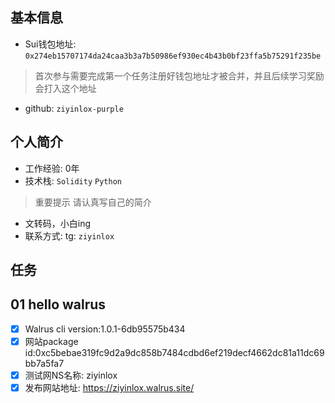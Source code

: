 ## 基本信息
- Sui钱包地址: `0x274eb15707174da24caa3b3a7b50986ef930ec4b43b0bf23ffa5b75291f235be`
> 首次参与需要完成第一个任务注册好钱包地址才被合并，并且后续学习奖励会打入这个地址
- github: `ziyinlox-purple`

## 个人简介
- 工作经验: 0年
- 技术栈:  `Solidity` `Python`
> 重要提示 请认真写自己的简介
- 文转码，小白ing
- 联系方式: tg: `ziyinlox`

## 任务

##   01 hello walrus
- [x] Walrus cli version:1.0.1-6db95575b434
- [x] 网站package id:0xc5bebae319fc9d2a9dc858b7484cdbd6ef219decf4662dc81a11dc69bb7a5fa7
- [x] 测试网NS名称: ziyinlox
- [x] 发布网站地址: https://ziyinlox.walrus.site/